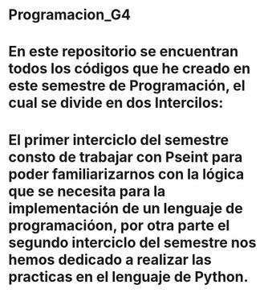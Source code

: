 # Programacion_G4

# En este repositorio se encuentran todos los códigos que he creado en este semestre de Programación, el cual se divide en dos Intercilos:
# El primer interciclo del semestre consto de trabajar con Pseint para poder familiarizarnos con la lógica que se necesita para la implementación de un lenguaje de programacióon, por otra parte el segundo interciclo del semestre nos hemos dedicado a realizar las practicas en el lenguaje de Python.
